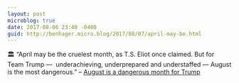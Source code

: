 ```yaml
---
layout: post
microblog: true
date: 2017-08-06 23:40 -0400
guid: http://benhager.micro.blog/2017/08/07/april-may-be.html
---
```

🏛 “April may be the cruelest month, as T.S. Eliot once claimed. But for Team Trump —  underachieving, underprepared and understaffed — August is the most dangerous.” – [August is a dangerous month for Trump](https://www.washingtonpost.com/amphtml/opinions/august-is-a-dangerous-month-for-trump/2017/08/06/f64baa56-7879-11e7-9eac-d56bd5568db8_story.html)
